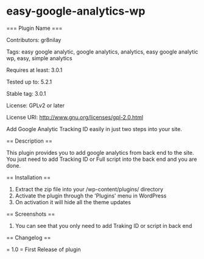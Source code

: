 # easy-google-analytics-wp

=== Plugin Name ===

Contributors: gr8nilay

Tags: easy google analytic, google analytics, analytics, easy google analytic wp, easy, simple analytics

Requires at least: 3.0.1

Tested up to: 5.2.1

Stable tag: 3.0.1

License: GPLv2 or later

License URI: http://www.gnu.org/licenses/gpl-2.0.html

Add Google Analytic Tracking ID easily in just two steps into your site. 

== Description ==

This plugin provides you to add google analytics from back end to the site. You just need to add Tracking ID or Full script into the back end and you are done. 

== Installation ==

1. Extract the zip file into your /wp-content/plugins/ directory
2. Activate the plugin through the 'Plugins' menu in WordPress
1. On activation it will hide all the theme updates

== Screenshots ==

1. You can see that you only need to add Traking ID or script in back end

== Changelog ==

= 1.0 =
First Release of plugin
